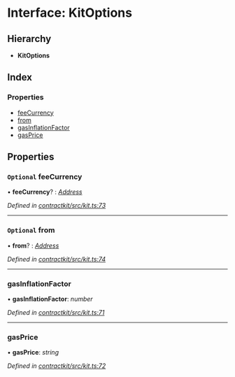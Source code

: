 # Interface: KitOptions

## Hierarchy

* **KitOptions**

## Index

### Properties

* [feeCurrency](_kit_.kitoptions.md#optional-feecurrency)
* [from](_kit_.kitoptions.md#optional-from)
* [gasInflationFactor](_kit_.kitoptions.md#gasinflationfactor)
* [gasPrice](_kit_.kitoptions.md#gasprice)

## Properties

### `Optional` feeCurrency

• **feeCurrency**? : *[Address](../modules/_base_.md#address)*

*Defined in [contractkit/src/kit.ts:73](https://github.com/celo-org/celo-monorepo/blob/master/packages/contractkit/src/kit.ts#L73)*

___

### `Optional` from

• **from**? : *[Address](../modules/_base_.md#address)*

*Defined in [contractkit/src/kit.ts:74](https://github.com/celo-org/celo-monorepo/blob/master/packages/contractkit/src/kit.ts#L74)*

___

###  gasInflationFactor

• **gasInflationFactor**: *number*

*Defined in [contractkit/src/kit.ts:71](https://github.com/celo-org/celo-monorepo/blob/master/packages/contractkit/src/kit.ts#L71)*

___

###  gasPrice

• **gasPrice**: *string*

*Defined in [contractkit/src/kit.ts:72](https://github.com/celo-org/celo-monorepo/blob/master/packages/contractkit/src/kit.ts#L72)*
